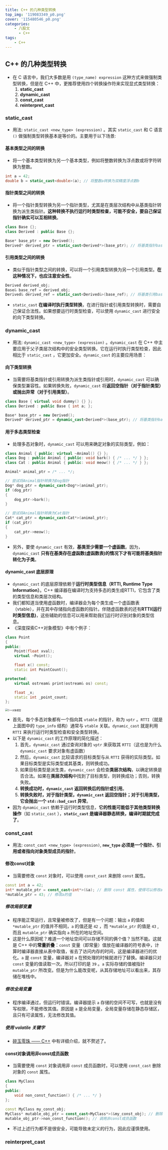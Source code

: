 ```yaml
---
title: C++ 的几种类型转换
top_img: '119083349_p0.png'
cover: '115480546_p0.png'
categories: 
    - 八股文
      - C++
tags: 
    - C++
---
```


## C++ 的几种类型转换

* 在 C 语言中，我们大多数是用 `(type_name) expression` 这种方式来做强制类型转换，但是在 C++ 中，更推荐使用四个转换操作符来实现显式类型转换：
  1. **static_cast**
  2. **dynamic_cast**
  3. **const_cast**
  4. **reinterpret_cast**

### static_cast

* 用法: `static_cast <new_type> (expression)` 。其实 `static_cast` 和 C 语言 `()` 做强制类型转换基本是等价的。主要用于以下场景:

#### 基本类型之间的转换

* 将一个基本类型转换为另一个基本类型，例如将整数转换为浮点数或将字符转换为整数。

``` CPP
int a = 42;
double b = static_cast<double>(a); // 将整数a转换为双精度浮点数b
```

#### 指针类型之间的转换

* 将一个指针类型转换为另一个指针类型，尤其是在类层次结构中从基类指针转换为派生类指针。**这种转换不执行运行时类型检查，可能不安全，要自己保证指针确实可以互相转换**。

``` CPP
class Base {};
class Derived : public Base {};

Base* base_ptr = new Derived();
Derived* derived_ptr = static_cast<Derived*>(base_ptr); // 将基类指针base_ptr转换为派生类指针derived_ptr
```

#### 引用类型之间的转换

* 类似于指针类型之间的转换，可以将一个引用类型转换为另一个引用类型。**在这种情况下，也应注意安全性**。

``` CPP
Derived derived_obj;
Base& base_ref = derived_obj;
Derived& derived_ref = static_cast<Derived&>(base_ref); // 将基类引用base_ref转换为派生类引用derived_ref
```

* `static_cast` **在编译时执行类型转换**，在进行指针或引用类型转换时，需要自己保证合法性。如果想要运行时类型检查，可以使用 `dynamic_cast` 进行安全的向下类型转换。

### dynamic_cast

* 用法: `dynamic_cast <new_type> (expression)` 。`dynamic_cast` 在 C++ 中主要应用于父子类层次结构中的安全类型转换。它在运行时执行类型检查，因此相比于 `static_cast` ，它更加安全。`dynamic_cast` 的主要应用场景：

#### 向下类型转换

* 当需要将基类指针或引用转换为派生类指针或引用时，`dynamic_cast` 可以确保类型兼容性。如果转换失败，`dynamic_cast` 将**返回空指针（对于指针类型）或抛出异常（对于引用类型）**。

``` CPP
class Base { virtual void dummy() {} };
class Derived : public Base { int a; };

Base* base_ptr = new Derived();
Derived* derived_ptr = dynamic_cast<Derived*>(base_ptr); // 将基类指针base_ptr转换为派生类指针derived_ptr，如果类型兼容，则成功
```

#### 用于多态类型检查

* 处理多态对象时，`dynamic_cast` 可以用来确定对象的实际类型，例如：

``` CPP
class Animal { public: virtual ~Animal() {} };
class Dog : public Animal { public: void bark() { /* ... */ } };
class Cat : public Animal { public: void meow() { /* ... */ } };

Animal* animal_ptr = /* ... */;

// 尝试将Animal指针转换为Dog指针
Dog* dog_ptr = dynamic_cast<Dog*>(animal_ptr);
if (dog_ptr) 
{
    dog_ptr->bark();
}

// 尝试将Animal指针转换为Cat指针
Cat* cat_ptr = dynamic_cast<Cat*>(animal_ptr);
if (cat_ptr) 
{
    cat_ptr->meow();
}
```

* 另外，要使 `dynamic_cast` 有效，**基类至少需要一个虚函数**。因为，`dynamic_cast` **只有在基类存在虚函数(虚函数表)的情况下才有可能将基类指针转化为子类**。

#### dynamic_cast 底层原理

* `dynamic_cast` 的底层原理依赖于**运行时类型信息（RTTI, Runtime Type Information）**。C++ 编译器在编译时为支持多态的类生成RTTI，它包含了类的类型信息和类层次结构。
* 我们都知道当使用虚函数时，编译器会为每个类生成一个虚函数表（vtable），并在其中存储指向虚函数的指针。伴随虚函数表的还有**RTTI(运行时类型信息)**，这些辅助的信息可以用来帮助我们运行时识别对象的类型信息。
* 《深度探索C++对象模型》中有个例子：

``` CPP
class Point
{
public:
    Point(float xval);
    virtual ~Point();

    float x() const;
    static int PointCount();

protected:
    virtual ostream& print(ostream& os) const;

    float _x;
    static int _point_count;
};
```

<img src="C++对象模型.png" alt="C++对象模型" style="zoom:50%;">

* 首先，每个多态对象都有一个指向其 `vtable` 的指针，称为 `vptr` 。`RTTI`（就是上面图中的 `type_info` 结构）通常与 `vtable` 关联。`dynamic_cast` 就是利用 `RTTI` 来执行运行时类型检查和安全类型转换。
* 以下是 `dynamic_cast` 的工作原理的简化描述：
  1. 首先，`dynamic_cast` 通过查询对象的 `vptr` 来获取其 `RTTI`（这也是为什么 `dynamic_cast` 要求对象有虚函数）
  2. 然后，`dynamic_cast` 比较请求的目标类型与从 `RTTI` 获得的实际类型。如果目标类型是实际类型或其基类，则转换成功。
  3. 如果目标类型是派生类，`dynamic_cast` 会检查**类层次结构**，以确定转换是否合法。如果在**类层次结构**中找到了目标类型，则转换成功；否则，转换失败。
  4. **转换成功时，`dynamic_cast` 返回转换后的指针或引用**。
  5. **转换失败时，对于指针类型，`dynamic_cast` 返回空指针；对于引用类型，它会抛出一个 `std::bad_cast` 异常**。
* 因为 `dynamic_cast` 依赖于运行时类型信息，**它的性能可能低于其他类型转换操作**（如 `static_cast` ），**`static_cast` 是编译器静态转换，编译时期就完成了**。

### const_cast

* 用法: `const_cast <new_type> (expression)`, **`new_type` 必须是一个指针、引用或者指向对象类型成员的指针**。

#### 修改const对象

* 当需要修改 `const` 对象时，可以使用 `const_cast` 来删除 `const` 属性。

``` CPP
const int a = 42;
int* mutable_ptr = const_cast<int*>(&a); // 删除 const 属性，使得可以修改a的值
*mutable_ptr = 43; // 修改a的值
```

##### 修改局部变量

* 程序能正常运行，且常量被修改了，但是有一个问题：输出 `a` 的值和 `*mutable_ptr` 的值并不相同，`a` 的值还是 `42` ，而 `*mutable_ptr` 的值是 `43` , 而且 `mutable_ptr` 确实指向 `a` 所在的地址空间。
* 这是什么原因呢？难道一个地址空间可以存储不同的俩个值？当然不能。这就是 C++ 中的**常量折叠**：`const` 变量（即常量）值放在编译器的符号表中，计算时编译器直接从表中取值，省去了访问内存的时间，这是编译器进行的优化。`a` 是 `const` 变量，编译器对 `a` 在预处理的时候就进行了替换。编译器只对 `const` 变量的值读取一次。所以打印的是 `39` 。`a` 实际存储的值被指针 `mutable_ptr` 所改变。但是为什么能改变呢，从其存储地址可以看出来，其存储在堆栈中。

##### 修改全局变量

* 程序编译通过，但运行时错误。编译器提示 `a` 存储的空间不可写，也就是没有写权限，不能修改其值。原因是 `a` 是全局变量，全局变量存储在静态存储区，且只有可读属性，无法修改其值。

##### 使用 volatile 关键字

* [碎玉零珠 —— C++](https://sleepyloser.github.io/2024/08/23/Eight-Part_Essay/C++/Broken_Jade_Beads/BrokenJadeBeads/) 中有详细介绍，就不赘述了。

#### const对象调用非const成员函数

* 当需要使用 `const` 对象调用非 `const` 成员函数时，可以使用 `const_cast` 删除对象的 `const` 属性。

``` CPP
class MyClass 
{
public:
    void non_const_function() { /* ... */ }
};

const MyClass my_const_obj;
MyClass* mutable_obj_ptr = const_cast<MyClass*>(&my_const_obj); // 删除const属性，使得可以调用非const成员函数
mutable_obj_ptr->non_const_function(); // 调用非const成员函数
```

* 不过上述行为都不是很安全，可能导致未定义的行为，因此应谨慎使用。

### reinterpret_cast
